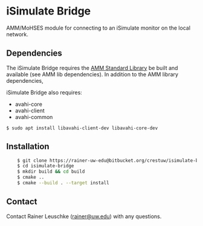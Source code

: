 # iSimulate Bridge

AMM/MoHSES module for connecting to an iSimulate monitor on the local network.

## Dependencies

The iSimulate Bridge requires the [AMM Standard Library](https://github.com/AdvancedModularManikin/amm-library) be built and available (see AMM lib dependencies). In addition to the AMM library dependencies, 

iSimulate Bridge also requires:

- avahi-core
- avahi-client
- avahi-common

`$ sudo apt install libavahi-client-dev libavahi-core-dev`

## Installation

```bash
    $ git clone https://rainer-uw-edu@bitbucket.org/crestuw/isimulate-bridge.git
    $ cd isimulate-bridge
    $ mkdir build && cd build
    $ cmake ..
    $ cmake --build . --target install
```

## Contact
Contact Rainer Leuschke (rainer@uw.edu) with any questions.
